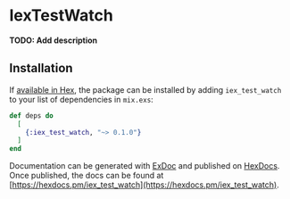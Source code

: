 # IexTestWatch

**TODO: Add description**

## Installation

If [available in Hex](https://hex.pm/docs/publish), the package can be installed
by adding `iex_test_watch` to your list of dependencies in `mix.exs`:

```elixir
def deps do
  [
    {:iex_test_watch, "~> 0.1.0"}
  ]
end
```

Documentation can be generated with [ExDoc](https://github.com/elixir-lang/ex_doc)
and published on [HexDocs](https://hexdocs.pm). Once published, the docs can
be found at [https://hexdocs.pm/iex_test_watch](https://hexdocs.pm/iex_test_watch).

